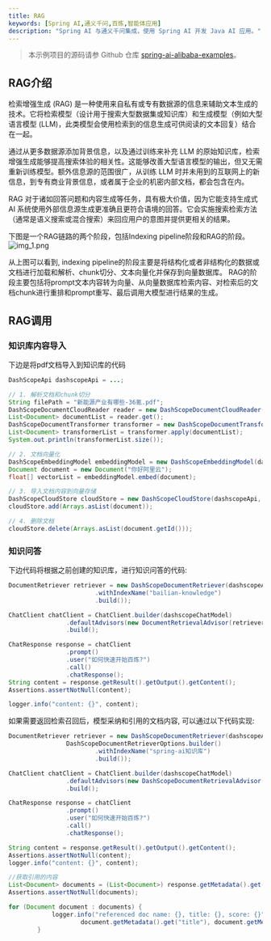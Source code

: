 ```yaml
---
title: RAG
keywords: [Spring AI,通义千问,百炼,智能体应用]
description: "Spring AI 与通义千问集成，使用 Spring AI 开发 Java AI 应用。"
---
```


> 本示例项目的源码请参 Github 仓库 [spring-ai-alibaba-examples](https://github.com/springaialibaba/spring-ai-alibaba-examples/tree/main/spring-ai-alibaba-rag-example)。

## RAG介绍
检索增强生成 (RAG) 是一种使用来自私有或专有数据源的信息来辅助文本生成的技术。它将检索模型（设计用于搜索大型数据集或知识库）和生成模型（例如大型语言模型 (LLM)，此类模型会使用检索到的信息生成可供阅读的文本回复）结合在一起。

通过从更多数据源添加背景信息，以及通过训练来补充 LLM 的原始知识库，检索增强生成能够提高搜索体验的相关性。这能够改善大型语言模型的输出，但又无需重新训练模型。额外信息源的范围很广，从训练 LLM 时并未用到的互联网上的新信息，到专有商业背景信息，或者属于企业的机密内部文档，都会包含在内。

RAG 对于诸如回答问题和内容生成等任务，具有极大价值，因为它能支持生成式 AI 系统使用外部信息源生成更准确且更符合语境的回答。它会实施搜索检索方法（通常是语义搜索或混合搜索）来回应用户的意图并提供更相关的结果。

下图是一个RAG链路的两个阶段，包括Indexing pipeline阶段和RAG的阶段。
![img_1.png](/img/user/ai/tutorials/practices/rag_diagram.png)

从上图可以看到, indexing pipeline的阶段主要是将结构化或者非结构化的数据或文档进行加载和解析、chunk切分、文本向量化并保存到向量数据库。
RAG的阶段主要包括将prompt文本内容转为向量、从向量数据库检索内容、对检索后的文档chunk进行重排和prompt重写、最后调用大模型进行结果的生成。

## RAG调用

### 知识库内容导入
下边是将pdf文档导入到知识库的代码

```java
DashScopeApi dashscopeApi = ...;

// 1. 解析文档和chunk切分
String filePath = "新能源产业有哪些-36氪.pdf";
DashScopeDocumentCloudReader reader = new DashScopeDocumentCloudReader(filePath, dashscopeApi, null);
List<Document> documentList = reader.get();
DashScopeDocumentTransformer transformer = new DashScopeDocumentTransformer(dashscopeApi);
List<Document> transformerList = transformer.apply(documentList);
System.out.println(transformerList.size());

// 2. 文档向量化
DashScopeEmbeddingModel embeddingModel = new DashScopeEmbeddingModel(dashscopeApi);
Document document = new Document("你好阿里云");
float[] vectorList = embeddingModel.embed(document);

// 3. 导入文档内容到向量存储
DashScopeCloudStore cloudStore = new DashScopeCloudStore(dashscopeApi, new DashScopeStoreOptions("bailian-knowledge"));
cloudStore.add(Arrays.asList(document));

// 4. 删除文档
cloudStore.delete(Arrays.asList(document.getId()));
```

### 知识问答

下边代码将根据之前创建的知识库，进行知识问答的代码:
```java
DocumentRetriever retriever = new DashScopeDocumentRetriever(dashscopeApi, DashScopeDocumentRetrieverOptions.builder()
                        .withIndexName("bailian-knowledge")
                        .build());

ChatClient chatClient = ChatClient.builder(dashscopeChatModel)
                .defaultAdvisors(new DocumentRetrievalAdvisor(retriever))
                .build();

ChatResponse response = chatClient
                .prompt()
                .user("如何快速开始百炼?")
                .call()
                .chatResponse();
String content = response.getResult().getOutput().getContent();
Assertions.assertNotNull(content);

logger.info("content: {}", content);
```

如果需要返回检索召回后，模型采纳和引用的文档内容, 可以通过以下代码实现:
```java
DocumentRetriever retriever = new DashScopeDocumentRetriever(dashscopeApi,
                DashScopeDocumentRetrieverOptions.builder()
                        .withIndexName("spring-ai知识库")
                        .build());

ChatClient chatClient = ChatClient.builder(dashscopeChatModel)
                .defaultAdvisors(new DashScopeDocumentRetrievalAdvisor(retriever, true))
                .build();

ChatResponse response = chatClient
                .prompt()
                .user("如何快速开始百炼?")
                .call()
                .chatResponse();

String content = response.getResult().getOutput().getContent();
Assertions.assertNotNull(content);
logger.info("content: {}", content);

//获取引用的内容
List<Document> documents = (List<Document>) response.getMetadata().get(DashScopeDocumentRetrievalAdvisor.RETRIEVED_DOCUMENTS);
Assertions.assertNotNull(documents);

for (Document document : documents) {
            logger.info("referenced doc name: {}, title: {}, score: {}", document.getMetadata().get("doc_name"),
                    document.getMetadata().get("title"), document.getMetadata().get("_score"));
        }

```